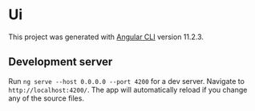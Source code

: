 # Ui

This project was generated with [Angular CLI](https://github.com/angular/angular-cli) version 11.2.3.

## Development server

Run `ng serve --host 0.0.0.0 --port 4200` for a dev server. Navigate to `http://localhost:4200/`. The app will automatically reload if you change any of the source files.
